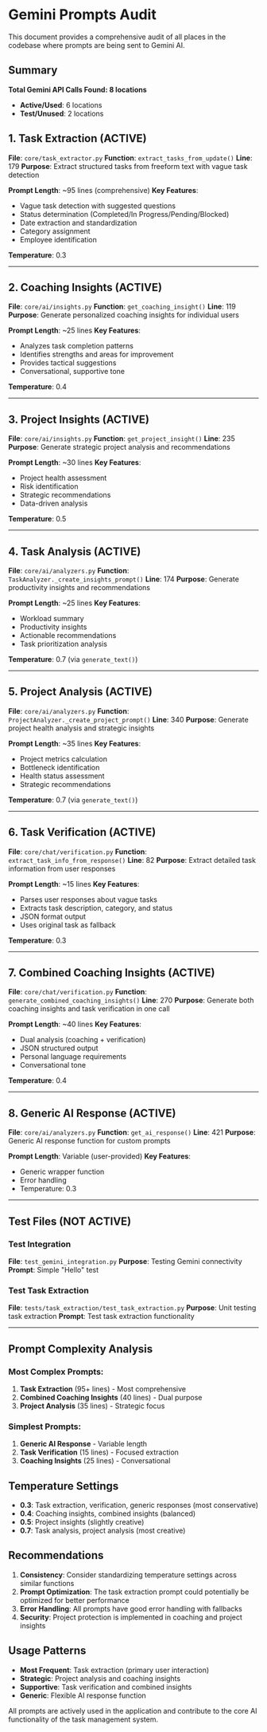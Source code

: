 # Gemini Prompts Audit

This document provides a comprehensive audit of all places in the codebase where prompts are being sent to Gemini AI.

## Summary

**Total Gemini API Calls Found: 8 locations**
- **Active/Used**: 6 locations
- **Test/Unused**: 2 locations

## 1. Task Extraction (ACTIVE)

**File**: `core/task_extractor.py`
**Function**: `extract_tasks_from_update()`
**Line**: 179
**Purpose**: Extract structured tasks from freeform text with vague task detection

**Prompt Length**: ~95 lines (comprehensive)
**Key Features**:
- Vague task detection with suggested questions
- Status determination (Completed/In Progress/Pending/Blocked)
- Date extraction and standardization
- Category assignment
- Employee identification

**Temperature**: 0.3

---

## 2. Coaching Insights (ACTIVE)

**File**: `core/ai/insights.py`
**Function**: `get_coaching_insight()`
**Line**: 119
**Purpose**: Generate personalized coaching insights for individual users

**Prompt Length**: ~25 lines
**Key Features**:
- Analyzes task completion patterns
- Identifies strengths and areas for improvement
- Provides tactical suggestions
- Conversational, supportive tone

**Temperature**: 0.4

---

## 3. Project Insights (ACTIVE)

**File**: `core/ai/insights.py`
**Function**: `get_project_insight()`
**Line**: 235
**Purpose**: Generate strategic project analysis and recommendations

**Prompt Length**: ~30 lines
**Key Features**:
- Project health assessment
- Risk identification
- Strategic recommendations
- Data-driven analysis

**Temperature**: 0.5

---

## 4. Task Analysis (ACTIVE)

**File**: `core/ai/analyzers.py`
**Function**: `TaskAnalyzer._create_insights_prompt()`
**Line**: 174
**Purpose**: Generate productivity insights and recommendations

**Prompt Length**: ~25 lines
**Key Features**:
- Workload summary
- Productivity insights
- Actionable recommendations
- Task prioritization analysis

**Temperature**: 0.7 (via `generate_text()`)

---

## 5. Project Analysis (ACTIVE)

**File**: `core/ai/analyzers.py`
**Function**: `ProjectAnalyzer._create_project_prompt()`
**Line**: 340
**Purpose**: Generate project health analysis and strategic insights

**Prompt Length**: ~35 lines
**Key Features**:
- Project metrics calculation
- Bottleneck identification
- Health status assessment
- Strategic recommendations

**Temperature**: 0.7 (via `generate_text()`)

---

## 6. Task Verification (ACTIVE)

**File**: `core/chat/verification.py`
**Function**: `extract_task_info_from_response()`
**Line**: 82
**Purpose**: Extract detailed task information from user responses

**Prompt Length**: ~15 lines
**Key Features**:
- Parses user responses about vague tasks
- Extracts task description, category, and status
- JSON format output
- Uses original task as fallback

**Temperature**: 0.3

---

## 7. Combined Coaching Insights (ACTIVE)

**File**: `core/chat/verification.py`
**Function**: `generate_combined_coaching_insights()`
**Line**: 270
**Purpose**: Generate both coaching insights and task verification in one call

**Prompt Length**: ~40 lines
**Key Features**:
- Dual analysis (coaching + verification)
- JSON structured output
- Personal language requirements
- Conversational tone

**Temperature**: 0.4

---

## 8. Generic AI Response (ACTIVE)

**File**: `core/ai/analyzers.py`
**Function**: `get_ai_response()`
**Line**: 421
**Purpose**: Generic AI response function for custom prompts

**Prompt Length**: Variable (user-provided)
**Key Features**:
- Generic wrapper function
- Error handling
- Temperature: 0.3

---

## Test Files (NOT ACTIVE)

### Test Integration
**File**: `test_gemini_integration.py`
**Purpose**: Testing Gemini connectivity
**Prompt**: Simple "Hello" test

### Test Task Extraction
**File**: `tests/task_extraction/test_task_extraction.py`
**Purpose**: Unit testing task extraction
**Prompt**: Test task extraction functionality

---

## Prompt Complexity Analysis

### Most Complex Prompts:
1. **Task Extraction** (95+ lines) - Most comprehensive
2. **Combined Coaching Insights** (40 lines) - Dual purpose
3. **Project Analysis** (35 lines) - Strategic focus

### Simplest Prompts:
1. **Generic AI Response** - Variable length
2. **Task Verification** (15 lines) - Focused extraction
3. **Coaching Insights** (25 lines) - Conversational

## Temperature Settings

- **0.3**: Task extraction, verification, generic responses (most conservative)
- **0.4**: Coaching insights, combined insights (balanced)
- **0.5**: Project insights (slightly creative)
- **0.7**: Task analysis, project analysis (most creative)

## Recommendations

1. **Consistency**: Consider standardizing temperature settings across similar functions
2. **Prompt Optimization**: The task extraction prompt could potentially be optimized for better performance
3. **Error Handling**: All prompts have good error handling with fallbacks
4. **Security**: Project protection is implemented in coaching and project insights

## Usage Patterns

- **Most Frequent**: Task extraction (primary user interaction)
- **Strategic**: Project analysis and coaching insights
- **Supportive**: Task verification and combined insights
- **Generic**: Flexible AI response function

All prompts are actively used in the application and contribute to the core AI functionality of the task management system. 